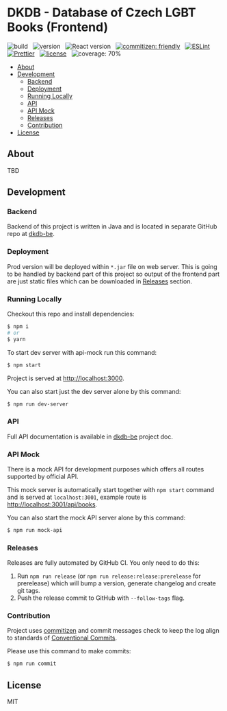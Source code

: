 # DKDB - Database of Czech LGBT Books (Frontend)

![build](https://img.shields.io/github/workflow/status/knuhol/dkdb-fe/Node%20CI)
&nbsp;
![version](https://img.shields.io/github/package-json/v/knuhol/dkdb-fe)
&nbsp;
![React version](https://img.shields.io/github/package-json/dependency-version/knuhol/dkdb-fe/react?color=%2361DBFB&label=React&logo=React)
&nbsp;
[![commitizen: friendly](https://img.shields.io/badge/commitizen-friendly-brightgreen)](http://commitizen.github.io/cz-cli/)
&nbsp;
[![ESLint](https://img.shields.io/badge/ESLint-supported-blueviolet?logo=eslint)](https://eslint.org/)
&nbsp;
[![Prettier](https://img.shields.io/badge/Prettier-supported-violet)](https://github.com/prettier/prettier)
&nbsp;
[![license](https://img.shields.io/github/license/knuhol/dkdb-fe)](https://github.com/knuhol/dkdb-fe/blob/master/LICENSE)
&nbsp;
![coverage: 70%](https://img.shields.io/badge/coverage-70%25-green)

- [About](#about)
- [Development](#development)
    - [Backend](#backend)
    - [Deployment](#deployment)
    - [Running Locally](#running-locally)
    - [API](#api)
    - [API Mock](#api-mock)
    - [Releases](#releases)
    - [Contribution](#contribution)
- [License](#license)
    
## About
TBD

## Development

### Backend
Backend of this project is written in Java and is located in separate GitHub repo at [dkdb-be](https://github.com/terhol/dkdb-be).

### Deployment
Prod version will be deployed within `*.jar` file on web server. This is going to be handled by backend part of this project so output of the frontend part are just static files which can be downloaded in [Releases](https://github.com/knuhol/dkdb-fe/releases) section.

### Running Locally
Checkout this repo and install dependencies:

```bash
$ npm i
# or
$ yarn
```

To start dev server with api-mock run this command:

```bash
$ npm start
```

Project is served at [http://localhost:3000](http://localhost:3000).

You can also start just the dev server alone by this command:

```bash
$ npm run dev-server
```

### API 
Full API documentation is available in [dkdb-be](https://github.com/terhol/dkdb-be#rest-api-documentation) project doc.

### API Mock
There is a mock API for development purposes which offers all routes supported by official API.

This mock server is automatically start together with `npm start` command and is served at `localhost:3001`, example route is [http://localhost:3001/api/books](http://localhost:3001/api/books).

You can also start the mock API server alone by this command:

```bash
$ npm run mock-api
```

### Releases
Releases are fully automated by GitHub CI. You only need to do this:

1. Run `npm run release` (or `npm run release:release:prerelease` for prerelease) which will bump a version, generate changelog and create git tags.
2. Push the release commit to GitHub with `--follow-tags` flag.

### Contribution
Project uses [commitizen](https://github.com/commitizen/cz-cli) and commit messages check to keep the log align to standards of [Conventional Commits](https://www.conventionalcommits.org). 

Please use this command to make commits:

```bash
$ npm run commit
```

## License
MIT
